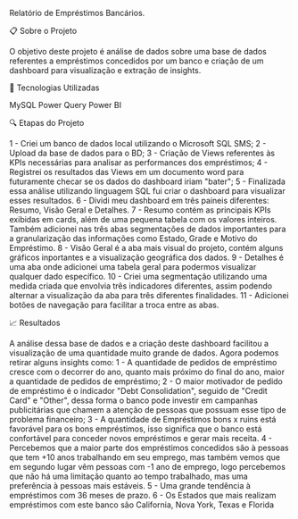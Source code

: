 Relatório de Empréstimos Bancários.

📋 Sobre o Projeto

O objetivo deste projeto é análise de dados sobre uma base de dados referentes a empréstimos concedidos por um banco e criação de um dashboard  para visualização e extração de insights.

🚀 Tecnologias Utilizadas

MySQL
Power Query
Power BI

🔍 Etapas do Projeto

1 - Criei um banco de dados local utilizando o Microsoft SQL SMS;
2 - Upload da base de dados para o BD;
3 - Criação de Views referentes às KPIs necessárias para analisar as performances dos empréstimos;
4 - Registrei os resultados das Views em um documento word para futuramente checar se os dados do dashboard iriam "bater";
5 - Finalizada essa análise utilizando linguagem SQL fui criar o dashboard para visualizar esses resultados.
6 - Dividi meu dashboard em três paineis diferentes: Resumo, Visão Geral e Detalhes.
7 - Resumo contém as principais KPIs exibidas em cards, além de uma pequena tabela com os valores inteiros. Também adicionei nas três abas segmentações de dados importantes para a granularização das informações como Estado, Grade e Motivo do Empréstimo.
8 - Visão Geral é a aba mais visual do projeto, contém alguns gráficos inportantes e a visualização geográfica dos dados.
9 - Detalhes é uma aba onde adicionei uma tabela geral para podermos visualizar qualquer dado específico.
10 - Criei uma segmentação utilizando uma medida criada que envolvia três indicadores diferentes, assim podendo alternar a visualização da aba para três diferentes finalidades.
11 - Adicionei botões de navegação para facilitar a troca entre as abas.

📈 Resultados

A análise dessa base de dados e a criação deste dashboard facilitou a visualização de uma quantidade muito grande de dados. Agora podemos retirar alguns insights como:
1 - A quantidade de pedidos de empréstimo cresce com o decorrer do ano, quanto mais próximo do final do ano, maior a quantidade de pedidos de empréstimo;
2 - O maior motivador de pedido de empréstimo é o indicador "Debt Consolidation", seguido de "Credit Card" e "Other", dessa forma o banco pode investir em campanhas publicitárias que chamem a atenção de pessoas que possuam esse tipo de problema financeiro;
3 - A quantidade de Empréstimos bons x ruins está favorável para os bons empréstimos, isso significa que o banco está confortável para conceder novos empréstimos e gerar mais receita.
4 - Percebemos que a maior parte dos empréstimos concedidos são à pessoas que tem +10 anos trabalhando em seu emprego, mas também vemos que em segundo lugar vêm pessoas com -1 ano de emprego, logo percebemos que não há uma limitação quanto ao tempo trabalhado, mas uma preferência à pessoas mais estáveis.
5 - Uma grande tendência à empréstimos com 36 meses de prazo.
6 - Os Estados que mais realizam empréstimos com este banco são California, Nova York, Texas e Florida
